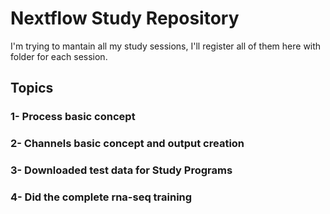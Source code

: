 # Nextflow Study Repository

I'm trying to mantain all my study sessions, I'll register all of them here with folder for each session.

## Topics
 ### 1- Process basic concept
 ### 2- Channels basic concept and output creation
 ### 3- Downloaded test data for Study Programs
 ### 4- Did the complete rna-seq training
